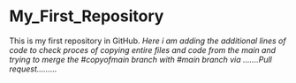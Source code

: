 # My_First_Repository
This is my first repository in GitHub.
*Here i am adding the additional lines of code to check proces of copying entire files and code from the main and trying to merge the #copyofmain branch with #main branch via .......Pull request.........*
